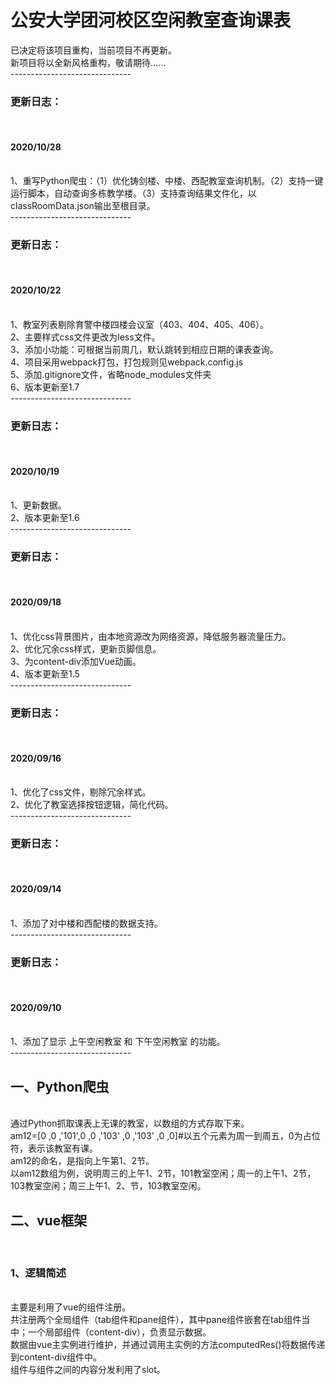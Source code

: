公安大学团河校区空闲教室查询课表
===
已决定将该项目重构，当前项目不再更新。<br>
新项目将以全新风格重构，敬请期待......<br>
------------------------------<br>
<h3>更新日志：</h3><br>
<h4>2020/10/28</h4><br>
1、重写Python爬虫：（1）优化铸剑楼、中楼、西配教室查询机制。（2）支持一键运行脚本，自动查询多栋教学楼。（3）支持查询结果文件化，以classRoomData.json输出至根目录。<br>
------------------------------<br>
<h3>更新日志：</h3><br>
<h4>2020/10/22</h4><br>
1、教室列表剔除育警中楼四楼会议室（403、404、405、406）。<br>
2、主要样式css文件更改为less文件。<br>
3、添加小功能：可根据当前周几，默认跳转到相应日期的课表查询。<br>
4、项目采用webpack打包，打包规则见webpack.config.js<br>
5、添加.gitignore文件，省略node_modules文件夹<br>
6、版本更新至1.7<br>
------------------------------<br>
<h3>更新日志：</h3><br>
<h4>2020/10/19</h4><br>
1、更新数据。<br>
2、版本更新至1.6<br>
------------------------------<br>
<h3>更新日志：</h3><br>
<h4>2020/09/18</h4><br>
1、优化css背景图片，由本地资源改为网络资源，降低服务器流量压力。<br>
2、优化冗余css样式，更新页脚信息。<br>
3、为content-div添加Vue动画。<br>
4、版本更新至1.5<br>
------------------------------<br>
<h3>更新日志：</h3><br>
<h4>2020/09/16</h4><br>
1、优化了css文件，剔除冗余样式。<br>
2、优化了教室选择按钮逻辑，简化代码。<br>
------------------------------<br>
<h3>更新日志：</h3><br>
<h4>2020/09/14</h4><br>
1、添加了对中楼和西配楼的数据支持。<br>
------------------------------<br>
<h3>更新日志：</h3><br>
<h4>2020/09/10</h4><br>
1、添加了显示 上午空闲教室 和 下午空闲教室 的功能。<br>
------------------------------<br>
<h2>一、Python爬虫</h2><br>
通过Python抓取课表上无课的教室，以数组的方式存取下来。<br>
am12=[0 ,0 ,'101',0 ,0 ,'103' ,0 ,'103' ,0 ,0]#以五个元素为周一到周五，0为占位符，表示该教室有课。<br>
am12的命名，是指向上午第1、2节。<br>
以am12数组为例，说明周三的上午1、2节，101教室空闲；周一的上午1、2节，103教室空闲；周三上午1、2、节，103教室空闲。<br>

<h2>二、vue框架</h2><br>
<h3>1、逻辑简述</h3><br>
主要是利用了vue的组件注册。<br>
共注册两个全局组件（tab组件和pane组件），其中pane组件嵌套在tab组件当中；一个局部组件（content-div），负责显示数据。<br>
数据由vue主实例进行维护，并通过调用主实例的方法computedRes()将数据传递到content-div组件中。<br>
组件与组件之间的内容分发利用了slot。<br>
